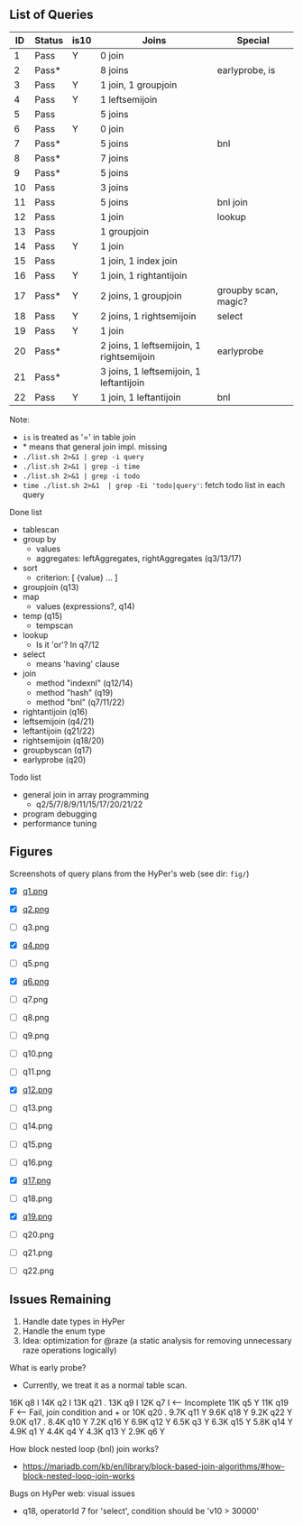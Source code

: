 
## List of Queries

| ID | Status | is10 | Joins                                    | Special
|----|--------|------|------------------------------------------|-------------------------
| 1  | Pass   |  Y   | 0 join                                   |
| 2  | Pass*  |      | 8 joins                                  | earlyprobe, is
| 3  | Pass   |  Y   | 1 join,  1 groupjoin                     |
| 4  | Pass   |  Y   | 1 leftsemijoin                           |
| 5  | Pass   |      | 5 joins                                  |
| 6  | Pass   |  Y   | 0 join                                   |
| 7  | Pass*  |      | 5 joins                                  | bnl
| 8  | Pass*  |      | 7 joins                                  |
| 9  | Pass*  |      | 5 joins                                  |
| 10 | Pass   |      | 3 joins                                  |
| 11 | Pass   |      | 5 joins                                  | bnl join
| 12 | Pass   |      | 1 join                                   | lookup
| 13 | Pass   |      | 1 groupjoin                              |
| 14 | Pass   |  Y   | 1 join                                   |
| 15 | Pass   |      | 1 join,  1 index join                    |
| 16 | Pass   |  Y   | 1 join,  1 rightantijoin                 |
| 17 | Pass*  |  Y   | 2 joins, 1 groupjoin                     | groupby scan, magic?
| 18 | Pass   |  Y   | 2 joins, 1 rightsemijoin                 | select
| 19 | Pass   |  Y   | 1 join                                   |
| 20 | Pass*  |      | 2 joins, 1 leftsemijoin, 1 rightsemijoin | earlyprobe
| 21 | Pass*  |      | 3 joins, 1 leftsemijoin, 1 leftantijoin  |
| 22 | Pass   |  Y   | 1 join,  1 leftantijoin                  | bnl

Note:

- `is` is treated as '=' in table join
- \* means that general join impl. missing
- `./list.sh 2>&1 | grep -i query`
- `./list.sh 2>&1 | grep -i time`
- `./list.sh 2>&1 | grep -i todo`
- `time ./list.sh 2>&1  | grep -Ei 'todo|query'`: fetch todo list in each query


Done list

- tablescan
- group by
	+ values
	+ aggregates: leftAggregates, rightAggregates (q3/13/17)
- sort
	+ criterion: [ {value} ... ]
- groupjoin (q13)
- map
	+ values (expressions?, q14)
- temp (q15)
	+ tempscan
- lookup
	+ Is it 'or'? In q7/12
- select
	+ means 'having' clause
- join
	+ method "indexnl" (q12/14)
	+ method "hash"    (q19)
	+ method "bnl"     (q7/11/22)
- rightantijoin (q16)
- leftsemijoin  (q4/21)
- leftantijoin  (q21/22)
- rightsemijoin (q18/20)
- groupbyscan   (q17)
- earlyprobe    (q20)

Todo list

- general join in array programming
	+ q2/5/7/8/9/11/15/17/20/21/22
- program debugging
- performance tuning

## Figures

Screenshots of query plans from the HyPer's web (see dir: `fig/`)

- [x] [q1.png](fig/q1.png)
- [x] [q2.png](fig/q2.png)
- [ ] q3.png
- [x] [q4.png](fig/q4.png)
- [ ] q5.png
- [x] [q6.png](fig/q2.png)
- [ ] q7.png
- [ ] q8.png
- [ ] q9.png
- [ ] q10.png
- [ ] q11.png
- [x] [q12.png](fig/q2.png)
- [ ] q13.png
- [ ] q14.png
- [ ] q15.png
- [ ] q16.png
- [x] [q17.png](fig/q2.png)
- [ ] q18.png
- [x] [q19.png](fig/q2.png)
- [ ] q20.png
- [ ] q21.png
- [ ] q22.png


## Issues Remaining

1. Handle date types in HyPer
2. Handle the enum type
3. Idea: optimization for @raze (a static analysis for removing unnecessary raze operations logically)

What is early probe?

- Currently, we treat it as a normal table scan.


 16K q8   I
 14K q2   I
 13K q21  .
 13K q9   I
 12K q7   I <-- Incomplete
 11K q5   Y
 11K q19  F <-- Fail, join condition and + or
 10K q20  .
9.7K q11  Y
9.6K q18  Y
9.2K q22  Y
9.0K q17  .
8.4K q10  Y
7.2K q16  Y
6.9K q12  Y
6.5K q3   Y
6.3K q15  Y
5.8K q14  Y
4.9K q1   Y
4.4K q4   Y
4.3K q13  Y
2.9K q6   Y


How block nested loop (bnl) join works?

- https://mariadb.com/kb/en/library/block-based-join-algorithms/#how-block-nested-loop-join-works

Bugs on HyPer web: visual issues

- q18, operatorId 7 for 'select', condition should be 'v10 > 30000'

